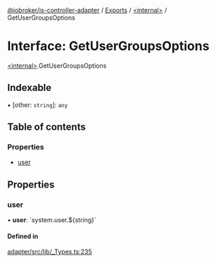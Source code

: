 [@iobroker/js-controller-adapter](../README.md) / [Exports](../modules.md) / [\<internal\>](../modules/internal_.md) / GetUserGroupsOptions

# Interface: GetUserGroupsOptions

[\<internal\>](../modules/internal_.md).GetUserGroupsOptions

## Indexable

▪ [other: `string`]: `any`

## Table of contents

### Properties

- [user](internal_.GetUserGroupsOptions.md#user)

## Properties

### user

• **user**: \`system.user.$\{string}\`

#### Defined in

[adapter/src/lib/_Types.ts:235](https://github.com/ioBroker/ioBroker.js-controller/blob/05d1f586b1b0d592fb570591a46df4b65d77839f/packages/adapter/src/lib/_Types.ts#L235)
